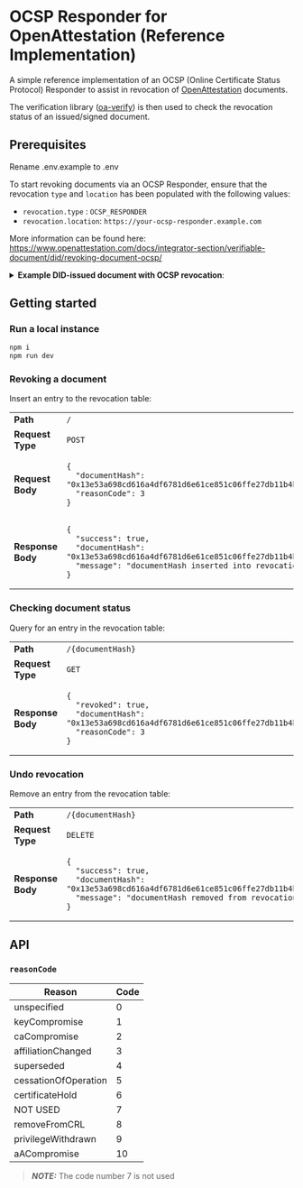 # OCSP Responder for OpenAttestation (Reference Implementation)

A simple reference implementation of an OCSP (Online Certificate Status Protocol) Responder to assist in revocation of [OpenAttestation](https://www.openattestation.com) documents.

The verification library ([oa-verify](https://www.npmjs.com/package/@govtechsg/oa-verify)) is then used to check the revocation status of an issued/signed document.

## Prerequisites

Rename .env.example to .env

To start revoking documents via an OCSP Responder, ensure that the revocation `type` and `location` has been populated with the following values:

- `revocation.type` : `OCSP_RESPONDER`
- `revocation.location`: `https://your-ocsp-responder.example.com`

More information can be found here: https://www.openattestation.com/docs/integrator-section/verifiable-document/did/revoking-document-ocsp/

<details>
  <summary><b>Example DID-issued document with OCSP revocation</b>:</summary>
  
```json
{
  "version": "https://schema.openattestation.com/2.0/schema.json",
  "data": {
    "id": "d80edf08-859e-451c-9a67-67541fc18ea1:string:779879ba-7a9a-4091-995a-4865dec6e71b",
    "issuers": [
      {
        "id": "8079bda7-a7fd-4b57-a980-991b6622b8c9:string:did:ethr:0xE39479928Cc4EfFE50774488780B9f616bd4B830",
        "name": "bfeefd13-f867-474a-a3fa-c14c3886c65e:string:Demo Issuer",
        "revocation": {
          "type": "a68ba1ab-9811-4f13-b3a0-49957f6c03b5:string:OCSP_RESPONDER",
          "location": "ae1afda9-3a38-4f5b-8416-66380f20e13e:string:https://ocsp-sandbox.openattestation.com"
        },
        "identityProof": {
          "type": "44687ce4-65c8-41c9-a383-b81d5ccf8f80:string:DNS-DID",
          "location": "cd67e8b1-a67f-4cd0-bce7-6c4366cb0d29:string:donotverify.testing.verify.gov.sg",
          "key": "98bebe8e-f626-4378-9bdf-74a6f325b821:string:did:ethr:0xE39479928Cc4EfFE50774488780B9f616bd4B830#controller"
        }
      }
    ],
    "$template": {
      "name": "f5a45dca-ff5d-48e5-b96e-8fbb2b9062e6:string:CERTIFICATE_OF_NON_MANIPULATION",
      "type": "90eb64a9-ce10-4bef-9c23-861f9cabaca3:string:EMBEDDED_RENDERER",
      "url": "e8fceddd-65dc-4fc0-a9e9-7d47c7e39074:string:https://demo-cnm.openattestation.com"
    }
  },
  "signature": {
    "type": "SHA3MerkleProof",
    "targetHash": "13e53a698cd616a4df6781d6e61ce851c06ffe27db11b4bbcc7e7b4f76935a53",
    "proof": [],
    "merkleRoot": "13e53a698cd616a4df6781d6e61ce851c06ffe27db11b4bbcc7e7b4f76935a53"
  },
  "proof": [
    {
      "type": "OpenAttestationSignature2018",
      "created": "2022-05-20T07:45:04.076Z",
      "proofPurpose": "assertionMethod",
      "verificationMethod": "did:ethr:0xE39479928Cc4EfFE50774488780B9f616bd4B830#controller",
      "signature": "0x233b3d03446aa56a55c091f9a1062cbd3277c8814dfff722773773bb9b034bb0051ef4c16c387ed4f2e200849b6b14229aebe0effed8ec0933d809ca99af593a1c"
    }
  ]
}
```

</details>

## Getting started

### Run a local instance

```bash
npm i
npm run dev
```

### Revoking a document

Insert an entry to the revocation table:

<table>
<tbody>
  <tr>
    <td><b>Path</b></td>
    <td><code>/</code></td>
  </tr>
  <tr>
    <td><b>Request Type</b></td>
    <td><code>POST</code></td>
  </tr>
  <tr>
    <td><b>Request Body</b></td>
    <td>
    <pre><code>{
  "documentHash": "0x13e53a698cd616a4df6781d6e61ce851c06ffe27db11b4bbcc7e7b4f76935a53",
  "reasonCode": 3
}</code></pre></td>
  </tr>
  <tr>
    <td><b>Response Body</b></td>
    <td><pre><code>{
  "success": true,
  "documentHash": "0x13e53a698cd616a4df6781d6e61ce851c06ffe27db11b4bbcc7e7b4f76935a53",
  "message": "documentHash inserted into revocation table"
}</code></pre></td>
  </tr>
</tbody>
</table>

### Checking document status

Query for an entry in the revocation table:

<table>
<tbody>
  <tr>
    <td><b>Path</b></td>
    <td><code>/{documentHash}</code></td>
  </tr>
  <tr>
    <td><b>Request Type</b></td>
    <td><code>GET</code></td>
  </tr>
  <tr>
    <td><b>Response Body</b></td>
    <td><pre><code>{
  "revoked": true,
  "documentHash": "0x13e53a698cd616a4df6781d6e61ce851c06ffe27db11b4bbcc7e7b4f76935a53",
  "reasonCode": 3
}</code></pre></td>
  </tr>
</tbody>
</table>

### Undo revocation

Remove an entry from the revocation table:

<table>
<tbody>
  <tr>
    <td><b>Path</b></td>
    <td><code>/{documentHash}</code></td>
  </tr>
  <tr>
    <td><b>Request Type</b></td>
    <td><code>DELETE</code></td>
  </tr>
  <tr>
    <td><b>Response Body</b></td>
    <td><pre><code>{
  "success": true,
  "documentHash": "0x13e53a698cd616a4df6781d6e61ce851c06ffe27db11b4bbcc7e7b4f76935a53",
  "message": "documentHash removed from revocation table"
}</code></pre></td>
  </tr>
</tbody>
</table>

## API

### `reasonCode`

| Reason               | Code |
| -------------------- | ---- |
| unspecified          | 0    |
| keyCompromise        | 1    |
| caCompromise         | 2    |
| affiliationChanged   | 3    |
| superseded           | 4    |
| cessationOfOperation | 5    |
| certificateHold      | 6    |
| NOT USED             | 7    |
| removeFromCRL        | 8    |
| privilegeWithdrawn   | 9    |
| aACompromise         | 10   |

> **_NOTE:_** The code number 7 is not used
